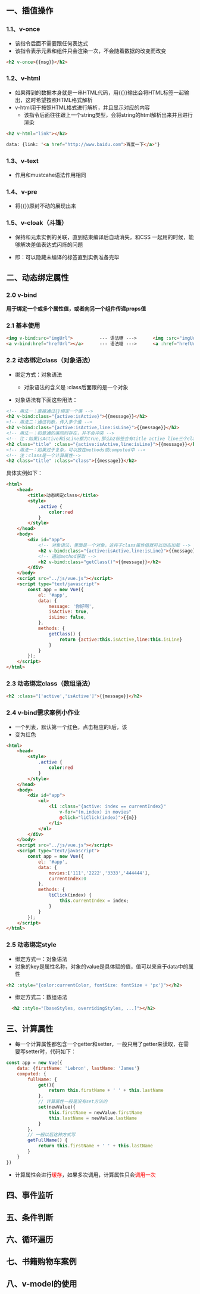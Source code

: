 ## 一、插值操作

### 1.1、v-once

 - 该指令后面不需要跟任何表达式
 - 该指令表示元素和组件只会渲染一次，不会随着数据的改变而改变

```html
<h2 v-once>{{msg}}</h2>
```

### 1.2、v-html

- 如果得到的数据本身就是一串HTML代码，用{{}}输出会将HTML标签一起输出，这时希望按照HTML格式解析
- v-html用于按照HTML格式进行解析，并且显示对应的内容
  - 该指令后面往往跟上一个string类型，会将string的html解析出来并且进行渲染
```html
<h2 v-html="link"></h2>

data: {link: '<a href="http://www.baidu.com">百度一下</a>'}
```

### 1.3、v-text

- 作用和mustcahe语法作用相同

### 1.4、v-pre

- 将{{}}原封不动的展现出来

### 1.5、v-cloak（斗篷）

- 保持和元素实例的关联，直到结束编译后自动消失，和CSS 一起用的时候，能够解决差值表达式闪烁的问题

- 即：可以隐藏未编译的标签直到实例准备完毕

  

## 二、动态绑定属性

### 2.0 v-bind

​	**用于绑定一个或多个属性值，或者向另一个组件传递props值**

### 2.1 基本使用

```html
<img v-bind:src="imgUrl">          --- 语法糖 --->      <img :src="imgUrl">
<a v-bind:href="hrefUrl"></a>      --- 语法糖 --->      <a :href="hrefUrl"></a> 
```

### 2.2 动态绑定class（对象语法）

- 绑定方式：对象语法

  - 对象语法的含义是 :class后面跟的是一个对象

- 对象语法有下面这些用法：

```html
<!-- 用法一：直接通过{}绑定一个类 -->
<h2 v-bind:class="{active:isActive}">{{message}}</h2>
<!-- 用法二：通过判断，传入多个值 -->
<h2 v-bind:class="{active:isActive,line:isLine}">{{message}}</h2>
<!-- 用法一：和普通的类同时存在，并不会冲突 -->
<!-- 注：如果isActive和isLine都为true,那么h2标签会有title active line三个class样式属性-->
<h2 class="title" :class="{active:isActive,line:isLine}">{{message}}</h2>
<!-- 用法一：如果过于复杂，可以放在methods或computed中 -->
<!-- 注：class是一个计算属性-->
<h2 class="title" :class="class">{{message}}</h2>
```
具体实例如下：
```html
<html>
	<head>
		<title>动态绑定class</title>
		<style>
			.active {
				color:red
			}
		</style>
	</head>
	<body>
		<div id="app">
            <!-- 对象语法，里面是一个对象，这样子class属性值就可以动态加载 -->
			<h2 v-bind:class="{active:isActive,line:isLine}">{{message}}</h2>
            <!-- 通过method获取 -->
            <h2 v-bind:class="getClass()">{{message}}</h2>
		</div>
	</body>
	<script src="../js/vue.js"></script>
	<script type="text/javascript">
		const app = new Vue({
			el: '#app',
			data: {
				message: '你好啊',
				isActive: true,
				isLine: false,
			},
            methods: {
                getClass() {
                    return {active:this.isActive,line:this.isLine}
                }
            }
		});
	</script>
</html>
```

### 2.3 动态绑定class（数组语法）

```html
<h2 :class="['active','isActive']">{{message}}</h2>
```

### 2.4 v-bind需求案例小作业

- 一个列表，默认第一个红色，点击相应的li后，该<li>变为红色

```html
<html>
	<head>
		<style>
			.active {
				color:red
			}
		</style>
	</head>
	<body>
		<div id="app">
			<ul>
				<li :class="{active: index == currentIndex}" 
                    v-for="(m,index) in movies" 
                    @click="liClick(index)">{{m}}
                </li>
			</ul>
		</div>
	</body>
	<script src="../js/vue.js"></script>
	<script type="text/javascript">
		const app = new Vue({
			el: '#app',
			data: {
				movies:['111','2222','3333','444444'],
				currentIndex:0
			},
			methods: {
				liClick(index) {
					this.currentIndex = index;
				}
			}
		});
	</script>
</html>

```

### 2.5 动态绑定style

- 绑定方式一：对象语法
 - 对象的key是属性名称，对象的value是具体赋的值，值可以来自于data中的属性

  ```html
  <h2 :style="{color:currentColor, fontSize: fontSize + 'px'}"></h2>
  ```

- 绑定方式二：数组语法
```html
  <h2 :style="[baseStyles, overridingStyles, ...]"></h2>
```



## 三、计算属性

- 每一个计算属性都包含一个getter和setter，一般只用了getter来读取，在需要写setter时，代码如下：

```javascript
const app = new Vue({
    data: {firstName: 'Lebron', lastName: 'James'}
	computed: {
        fullName: {
            get(){
          		return this.firstName + ' ' + this.lastName
            },
            // 计算属性一般是没有set方法的
            set(newValue){
                this.firstName = newValue.firstName
                this.lastName = newValue.lastName
            }
        }，
        // 一般以后这种方式写
        getFullName() {
            return this.firstName + ' ' + this.lastName
        }
    }
})
```

- 计算属性会进行<font color="red">缓存</font>，如果多次调用，计算属性只会<font color="red">调用一次</font>



## 四、事件监听



## 五、条件判断



## 六、循环遍历



## 七、书籍购物车案例



## 八、v-model的使用



